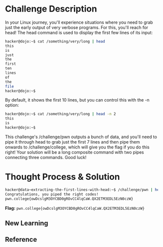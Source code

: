 # Challenge Description

In your Linux journey, you'll experience situations where you need to grab just the early output of very verbose programs. For this, you'll reach for head! The head command is used to display the first few lines of its input:
```bash
hacker@dojo:~$ cat /something/very/long | head
this
is
just
the
first
ten
lines
of
the
file
hacker@dojo:~$
```
By default, it shows the first 10 lines, but you can control this with the -n option:
```bash
hacker@dojo:~$ cat /something/very/long | head -n 2
this
is
hacker@dojo:~$
```
This challenge's /challenge/pwn outputs a bunch of data, and you'll need to pipe it through head to grab just the first 7 lines and then pipe them onwards to /challenge/college, which will give you the flag if you do this right! Your solution will be a long composite command with two pipes connecting three commands. Good luck!
# Thought Process & Solution

```bash
hacker@data~extracting-the-first-lines-with-head:~$ /challenge/pwn | head -n 7 | /challenge/college
Congratulations, you piped the right codes!
pwn.college{owDcslgM3OYCBD0gROvCC4lqCaW.QX2ETM3EDL5EzN0czW}
```
**Flag:** `pwn.college{owDcslgM3OYCBD0gROvCC4lqCaW.QX2ETM3EDL5EzN0czW}`
## New Learning
## Reference
